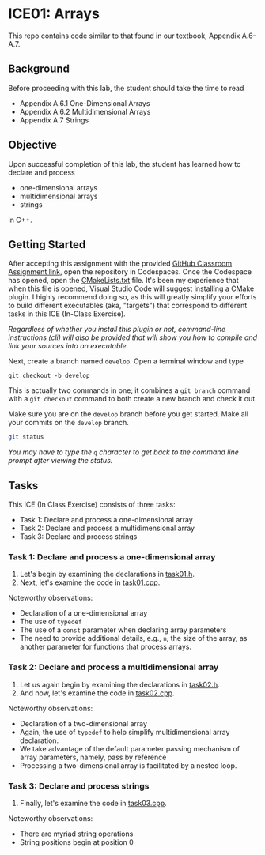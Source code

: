 # ICE01: Arrays

This repo contains code similar to that found in our textbook, Appendix A.6-A.7.

## Background

Before proceeding with this lab, the student should take the time to read

* Appendix A.6.1 One-Dimensional Arrays
* Appendix A.6.2 Multidimensional Arrays
* Appendix A.7 Strings

## Objective

Upon successful completion of this lab, the student has learned how to declare and process

* one-dimensional arrays
* multidimensional arrays
* strings

in C++.

## Getting Started

After accepting this assignment with the provided [GitHub Classroom Assignment link](https://classroom.github.com/a/WsVfQ0KM), open the repository in Codespaces. Once the Codespace has opened, open the [CMakeLists.txt](CMakeLists.txt) file. It's been my experience that when this file is opened, Visual Studio Code will suggest installing a CMake plugin. I highly recommend doing so, as this will greatly simplify your efforts to build different executables (aka, "targets") that correspond to different tasks in this ICE (In-Class Exercise).

_Regardless of whether you install this plugin or not, command-line instructions (cli) will also be provided that will show you how to compile and link your sources into an executable._

Next, create a branch named `develop`. Open a terminal window and type

```shell
git checkout -b develop
```

This is actually two commands in one; it combines a `git branch` command with a `git checkout` command to both create a new branch and check it out.

Make sure you are on the `develop` branch before you get started. Make all your commits on the `develop` branch.

```bash
git status
```

_You may have to type the `q` character to get back to the command line prompt after viewing the status._

## Tasks

This ICE (In Class Exercise) consists of three tasks:

- Task 1: Declare and process a one-dimensional array
- Task 2: Declare and process a multidimensional array
- Task 3: Declare and process strings

### Task 1: Declare and process a one-dimensional array

1. Let's begin by examining the declarations in [task01.h](include/task01.h).
2. Next, let's examine the code in [task01.cpp](src/main/cpp/task01.cpp).

Noteworthy observations:

- Declaration of a one-dimensional array
- The use of `typedef`
- The use of a `const` parameter when declaring array parameters
- The need to provide additional details, e.g., `n`, the size of the array, as another parameter for functions that process arrays.

### Task 2: Declare and process a multidimensional array

1. Let us again begin by examining the declarations in [task02.h](include/task02.h).
2. And now, let's examine the code in [task02.cpp](src/main/cpp/task02.cpp).

Noteworthy observations:

- Declaration of a two-dimensional array
- Again, the use of `typedef` to help simplify multidimensional array declaration.
- We take advantage of the default parameter passing mechanism of array parameters, namely, pass by reference
- Processing a two-dimensional array is facilitated by a nested loop.

### Task 3: Declare and process strings

1. Finally, let's examine the code in [task03.cpp](src/main/cpp/task02.cpp).

Noteworthy observations:

- There are myriad string operations
- String positions begin at position 0

